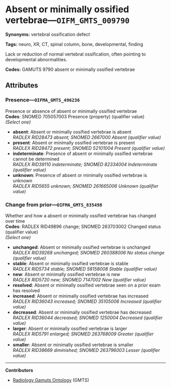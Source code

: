 # Absent or minimally ossified vertebrae—`OIFM_GMTS_009790`

**Synonyms:** vertebral ossification defect

**Tags:** neuro, XR, CT, spinal column, bone, developmental, finding

Lack or reduction of normal vertebral ossification, often pointing to developmental abnormalities.

**Codes:** GAMUTS 9790 absent or minimally ossified vertebrae

## Attributes

### Presence—`OIFMA_GMTS_496236`

Presence or absence of absent or minimally ossified vertebrae  
**Codes**: SNOMED 705057003 Presence (property) (qualifier value)  
*(Select one)*

- **absent**: Absent or minimally ossified vertebrae is absent  
_RADLEX RID28473 absent; SNOMED 2667000 Absent (qualifier value)_
- **present**: Absent or minimally ossified vertebrae is present  
_RADLEX RID28472 present; SNOMED 52101004 Present (qualifier value)_
- **indeterminate**: Presence of absent or minimally ossified vertebrae cannot be determined  
_RADLEX RID39110 indeterminate; SNOMED 82334004 Indeterminate (qualifier value)_
- **unknown**: Presence of absent or minimally ossified vertebrae is unknown  
_RADLEX RID5655 unknown; SNOMED 261665006 Unknown (qualifier value)_

### Change from prior—`OIFMA_GMTS_835498`

Whether and how a absent or minimally ossified vertebrae has changed over time  
**Codes**: RADLEX RID49896 change; SNOMED 263703002 Changed status (qualifier value)  
*(Select one)*

- **unchanged**: Absent or minimally ossified vertebrae is unchanged  
_RADLEX RID39268 unchanged; SNOMED 260388006 No status change (qualifier value)_
- **stable**: Absent or minimally ossified vertebrae is stable  
_RADLEX RID5734 stable; SNOMED 58158008 Stable (qualifier value)_
- **new**: Absent or minimally ossified vertebrae is new  
_RADLEX RID5720 new; SNOMED 7147002 New (qualifier value)_
- **resolved**: Absent or minimally ossified vertebrae seen on a prior exam has resolved  
- **increased**: Absent or minimally ossified vertebrae has increased  
_RADLEX RID36043 increased; SNOMED 35105006 Increased (qualifier value)_
- **decreased**: Absent or minimally ossified vertebrae has decreased  
_RADLEX RID36044 decreased; SNOMED 1250004 Decreased (qualifier value)_
- **larger**: Absent or minimally ossified vertebrae is larger  
_RADLEX RID5791 enlarged; SNOMED 263768009 Greater (qualifier value)_
- **smaller**: Absent or minimally ossified vertebrae is smaller  
_RADLEX RID38669 diminished; SNOMED 263796003 Lesser (qualifier value)_

---

**Contributors**

- [Radiology Gamuts Ontology](https://gamuts.net/) (GMTS)